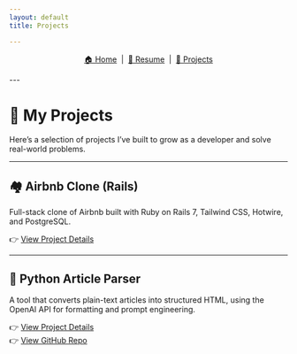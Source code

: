 ```yaml
---
layout: default
title: Projects

---
```

<p align="center">
  <a href="../index.html">🏠 Home</a> &nbsp;|&nbsp;
  <a href="../cv.html">📄 Resume</a> &nbsp;|&nbsp;
  <a href="./projects.html">🧠 Projects</a>
</p>
---

# 🧠 My Projects

Here’s a selection of projects I’ve built to grow as a developer and solve real-world problems.

---

## 🏘 Airbnb Clone (Rails)

Full-stack clone of Airbnb built with Ruby on Rails 7, Tailwind CSS, Hotwire, and PostgreSQL.

👉 [View Project Details](./airbnb-clone.html)

---

## 📰 Python Article Parser

A tool that converts plain-text articles into structured HTML, using the OpenAI API for formatting and prompt engineering.

👉 [View Project Details](./python-parser.html)  
👉 [View GitHub Repo](https://github.com/BakerBart/python-article-parser)
